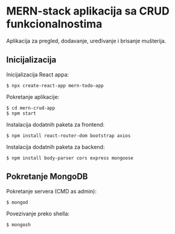 <!-- markdownlint-disable MD014 -->

# MERN-stack aplikacija sa CRUD funkcionalnostima

Aplikacija za pregled, dodavanje, uređivanje i brisanje mušterija.

## Inicijalizacija

Inicijalizacija React appa:

```console
$ npx create-react-app mern-todo-app
```

Pokretanje aplikacije:

```console
$ cd mern-crud-app
$ npm start
```

Instalacija dodatnih paketa za frontend:

```console
$ npm install react-router-dom bootstrap axios
```

Instalacija dodatnih paketa za backend:

```console
$ npm install body-parser cors express mongoose 
```

## Pokretanje MongoDB

Pokretanje servera (CMD as admin):

```console
$ mongod
```

Povezivanje preko shella:

```console
$ mongosh
```
